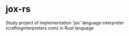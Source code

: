 # jox-rs
Study project of implementation 'jox' language interpreter (craftinginterpreters.com) in Rust language
